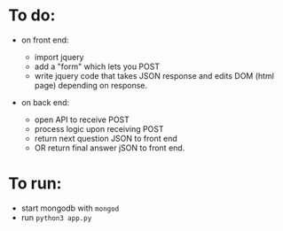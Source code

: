 # To do: 

- on front end: 
  - import jquery
  - add a "form" which lets you POST
  - write jquery code that takes JSON response and edits DOM (html page) depending on response.

- on back end: 
  - open API to receive POST
  - process logic upon receiving POST
  - return next question JSON to front end
  - OR return final answer jSON to front end.

# To run: 
- start mongodb with `mongod`
- run `python3 app.py`